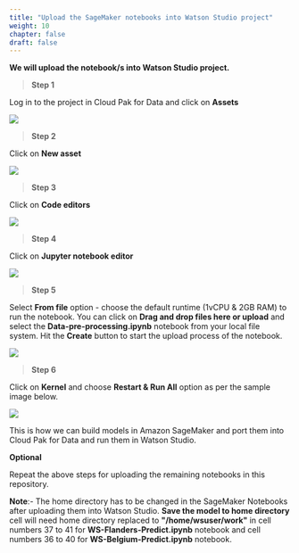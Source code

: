 ```yaml
---
title: "Upload the SageMaker notebooks into Watson Studio project"
weight: 10
chapter: false
draft: false
---
```


**We will upload the notebook/s into Watson Studio project.** 

> **Step 1**

Log in to the project in Cloud Pak for Data and click on **Assets**

![](/static/images/20_trusted_ai_lab/assets.png)

> **Step 2**

Click on **New asset**

![](/static/images/20_trusted_ai_lab/new-assets.png)

> **Step 3**

Click on **Code editors**

![](/static/images/20_trusted_ai_lab/code-editor.png)

> **Step 4**

Click on **Jupyter notebook editor**

![](/static/images/20_trusted_ai_lab/nb-editor.png)

> **Step 5**

Select **From file** option - choose the default runtime (1vCPU & 2GB RAM) to run the notebook. You can click on **Drag and drop files here or upload** and select the **Data-pre-processing.ipynb** notebook from your local file system. Hit the **Create** button to start the upload process of the notebook. 

![](/static/images/20_trusted_ai_lab/from-file.png)

> **Step 6**

Click on **Kernel** and choose **Restart & Run All** option as per the sample image below.

![](/static/images/20_trusted_ai_lab/run-nb.png)

This is how we can build models in Amazon SageMaker and port them into Cloud Pak for Data and run them in Watson Studio.

**Optional**

Repeat the above steps for uploading the remaining notebooks in this repository.

**Note**:- The home directory has to be changed in the SageMaker Notebooks after uploading them into Watson Studio. **Save the model to home directory** cell will need home directory replaced to **"/home/wsuser/work"** in cell numbers 37 to 41 for **WS-Flanders-Predict.ipynb** notebook and cell numbers 36 to 40 for **WS-Belgium-Predict.ipynb** notebook.
